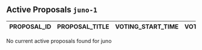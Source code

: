 ## Active Proposals `juno-1`

| PROPOSAL_ID | PROPOSAL_TITLE | VOTING_START_TIME | VOTING_END_TIME | VOTE |
|-------------|----------------|-------------------|-----------------|------|
 
No current active proposals found for juno
